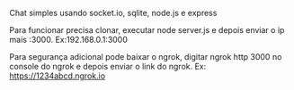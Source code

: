Chat simples usando socket.io, sqlite, node.js e express

Para funcionar precisa clonar, executar node server.js e depois enviar o ip mais :3000. Ex:192.168.0.1:3000

Para segurança adicional pode baixar o ngrok, digitar ngrok http 3000 no console do ngrok e depois enviar o link do ngrok. Ex: https://1234abcd.ngrok.io
 
